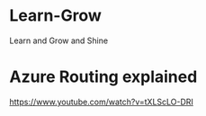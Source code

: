 # Learn-Grow
Learn and Grow and Shine

# Azure Routing explained
https://www.youtube.com/watch?v=tXLScLO-DRI
